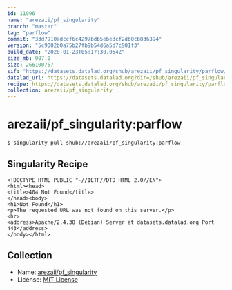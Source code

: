 ```yaml
---
id: 11996
name: "arezaii/pf_singularity"
branch: "master"
tag: "parflow"
commit: "33d7910adccf6c4297bdb5ebe3cf2db0cb836394"
version: "5c9002b0a75b27fb9b54d6a5d7c901f3"
build_date: "2020-01-23T05:17:30.054Z"
size_mb: 907.0
size: 266100767
sif: "https://datasets.datalad.org/shub/arezaii/pf_singularity/parflow/2020-01-23-33d7910a-5c9002b0/5c9002b0a75b27fb9b54d6a5d7c901f3.sif"
datalad_url: https://datasets.datalad.org?dir=/shub/arezaii/pf_singularity/parflow/2020-01-23-33d7910a-5c9002b0/
recipe: https://datasets.datalad.org/shub/arezaii/pf_singularity/parflow/2020-01-23-33d7910a-5c9002b0/Singularity
collection: arezaii/pf_singularity
---
```


# arezaii/pf_singularity:parflow

```bash
$ singularity pull shub://arezaii/pf_singularity:parflow
```

## Singularity Recipe

```singularity
<!DOCTYPE HTML PUBLIC "-//IETF//DTD HTML 2.0//EN">
<html><head>
<title>404 Not Found</title>
</head><body>
<h1>Not Found</h1>
<p>The requested URL was not found on this server.</p>
<hr>
<address>Apache/2.4.38 (Debian) Server at datasets.datalad.org Port 443</address>
</body></html>
```

## Collection

 - Name: [arezaii/pf_singularity](https://github.com/arezaii/pf_singularity)
 - License: [MIT License](https://api.github.com/licenses/mit)

